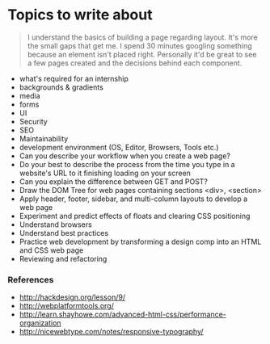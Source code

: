 # Topics to write about

> I understand the basics of building a page regarding layout. It's more the small gaps that get me. I spend 30 minutes googling something because an element isn't placed right. Personally it'd be great to see a few pages created and the decisions behind each component.

- what's required for an internship
- backgrounds & gradients
- media
- forms
- UI
- Security
- SEO
- Maintainability
- development environment (OS, Editor, Browsers, Tools etc.)
- Can you describe your workflow when you create a web page?
- Do your best to describe the process from the time you type in a website's URL to it finishing loading on your screen
- Can you explain the difference between GET and POST?
- Draw the DOM Tree for web pages containing sections &lt;div&gt;, &lt;section&gt;
- Apply header, footer, sidebar, and multi-column layouts to develop a web page
- Experiment and predict effects of floats and clearing CSS positioning
- Understand browsers
- Understand best practices
- Practice web development by transforming a design comp into an HTML and CSS web page
- Reviewing and refactoring

### References

- http://hackdesign.org/lesson/9/
- http://webplatformtools.org/
- http://learn.shayhowe.com/advanced-html-css/performance-organization
- http://nicewebtype.com/notes/responsive-typography/
